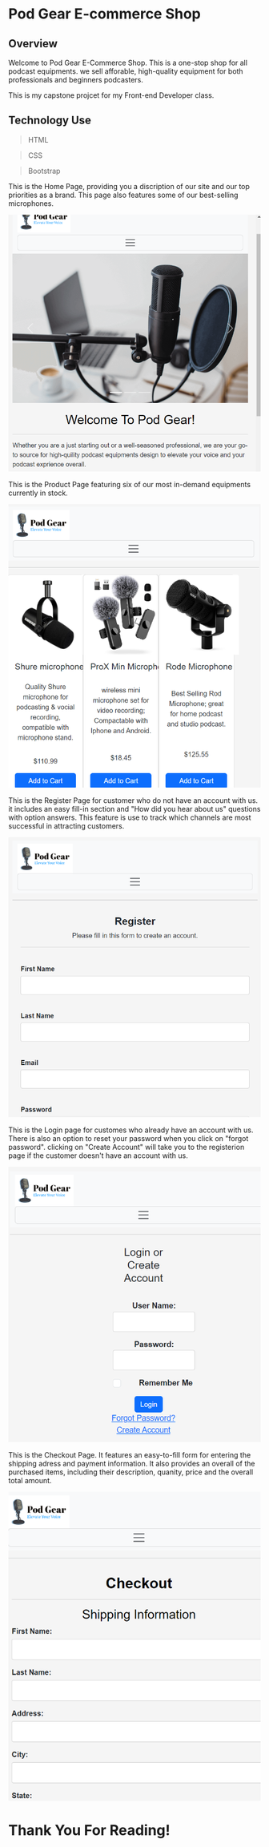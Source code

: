# Pod Gear E-commerce Shop

## Overview

 Welcome to Pod Gear E-Commerce Shop. This is a one-stop shop for all podcast equipments. we sell afforable, high-quality equipment for both professionals and beginners podcasters.
 
This is my capstone projcet for my Front-end Developer class.



## Technology Use
>HTML

>CSS

>Bootstrap

This is the Home Page, providing you a discription of our site and our top priorities as a brand. This page also features some of our best-selling microphones.

![Alt text](images/homepage.png)



This is the Product Page featuring six of our most in-demand equipments currently in stock.

![alt text](images/productpage.png)



This is the Register Page for customer who do not have an account with us. it includes an easy fill-in section and "How did you hear about us" questions with option answers. This feature is use to track which channels are most successful in attracting customers.

![alt text](images/registerpage.png)

This is the Login page for customes who already have an account with us. There is also an option to reset your password when you click on "forgot password".
clicking on "Create Account" will take you to the registerion page if the customer doesn't have an account with us.

![alt text](images/logininpage.png)


This is the Checkout Page. It features an easy-to-fill form for entering the shipping adress and payment information. It also provides an overall of the purchased items, including their description, quanity, price and the overall total amount.

![alt text](images/checkoutpage.png)

# Thank You For Reading!